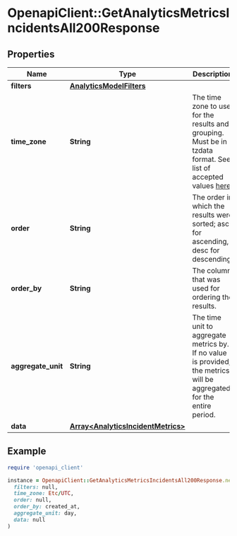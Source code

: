 # OpenapiClient::GetAnalyticsMetricsIncidentsAll200Response

## Properties

| Name | Type | Description | Notes |
| ---- | ---- | ----------- | ----- |
| **filters** | [**AnalyticsModelFilters**](AnalyticsModelFilters.md) |  | [optional] |
| **time_zone** | **String** | The time zone to use for the results and grouping. Must be in tzdata format. See list of accepted values [here](https://en.wikipedia.org/wiki/List_of_tz_database_time_zones). | [optional] |
| **order** | **String** | The order in which the results were sorted; asc for ascending, desc for descending. | [optional] |
| **order_by** | **String** | The column that was used for ordering the results. | [optional] |
| **aggregate_unit** | **String** | The time unit to aggregate metrics by.  If no value is provided, the metrics will be aggregated for the entire period. | [optional] |
| **data** | [**Array&lt;AnalyticsIncidentMetrics&gt;**](AnalyticsIncidentMetrics.md) |  | [optional] |

## Example

```ruby
require 'openapi_client'

instance = OpenapiClient::GetAnalyticsMetricsIncidentsAll200Response.new(
  filters: null,
  time_zone: Etc/UTC,
  order: null,
  order_by: created_at,
  aggregate_unit: day,
  data: null
)
```


